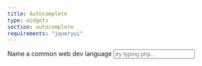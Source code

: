 ```yaml
---
title: Autocomplete
type: widgets
section: autocomplete
requirements: "jqueryui"
---
```


<label>Name a common web dev language</label>
<input
	class="form-control"
	placeholder="try typing php..."
	data-toggle="autocomplete"
	data-autocomplete-source="['ActionScript','AppleScript','Asp','BASIC','C','C++','Clojure','COBOL','ColdFusion','Erlang','Fortran','Groovy','Haskell','Java','JavaScript','Lisp','Perl','PHP','Python','Ruby','Scala','Scheme']"
/>